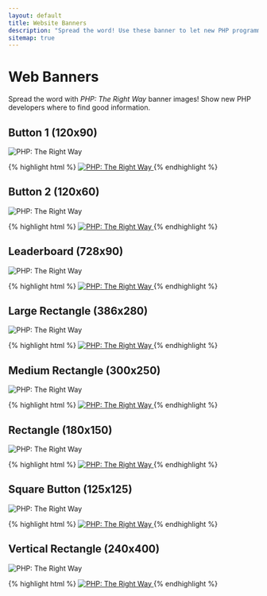 ```yaml
---
layout: default
title: Website Banners
description: "Spread the word! Use these banner to let new PHP programmers know about PHP: The Right Way"
sitemap: true
---
```


# Web Banners

Spread the word with _PHP: The Right Way_ banner images! Show new PHP developers where to find good information.

## Button 1 (120x90)

<p><img src="/php-the-right-way/images/banners/btn1-120x90.png" alt="PHP: The Right Way"/></p>

{% highlight html %}
<a href="http://www.phptherightway.com">
    <img src="http://www.phptherightway.com/images/banners/btn1-120x90.png" alt="PHP: The Right Way"/>
</a>
{% endhighlight %}

## Button 2 (120x60)

<p><img src="/php-the-right-way/images/banners/btn2-120x60.png" alt="PHP: The Right Way"/></p>

{% highlight html %}
<a href="http://www.phptherightway.com">
    <img src="http://www.phptherightway.com/images/banners/btn2-120x60.png" alt="PHP: The Right Way"/>
</a>
{% endhighlight %}

## Leaderboard (728x90)

<p><img src="/php-the-right-way/images/banners/leaderboard-728x90.png" alt="PHP: The Right Way"/></p>

{% highlight html %}
<a href="http://www.phptherightway.com">
    <img src="http://www.phptherightway.com/images/banners/leaderboard-728x90.png" alt="PHP: The Right Way"/>
</a>
{% endhighlight %}

## Large Rectangle (386x280)

<p><img src="/php-the-right-way/images/banners/lg-rect-386x280.png" alt="PHP: The Right Way"/></p>

{% highlight html %}
<a href="http://www.phptherightway.com">
    <img src="http://www.phptherightway.com/images/banners/lg-rect-386x280.png" alt="PHP: The Right Way"/>
</a>
{% endhighlight %}

## Medium Rectangle (300x250)

<p><img src="/php-the-right-way/images/banners/med-rect-300x250.png" alt="PHP: The Right Way"/></p>

{% highlight html %}
<a href="http://www.phptherightway.com">
    <img src="http://www.phptherightway.com/images/banners/med-rect-300x250.png" alt="PHP: The Right Way"/>
</a>
{% endhighlight %}

## Rectangle (180x150)

<p><img src="/php-the-right-way/images/banners/rect-180x150.png" alt="PHP: The Right Way"/></p>

{% highlight html %}
<a href="http://www.phptherightway.com">
    <img src="http://www.phptherightway.com/images/banners/rect-180x150.png" alt="PHP: The Right Way"/>
</a>
{% endhighlight %}

## Square Button (125x125)

<p><img src="/php-the-right-way/images/banners/sq-btn-125x125.png" alt="PHP: The Right Way"/></p>

{% highlight html %}
<a href="http://www.phptherightway.com">
    <img src="http://www.phptherightway.com/images/banners/sq-btn-125x125.png" alt="PHP: The Right Way"/>
</a>
{% endhighlight %}

## Vertical Rectangle (240x400)

<p><img src="/php-the-right-way/images/banners/vert-rect-240x400.png" alt="PHP: The Right Way"/></p>

{% highlight html %}
<a href="http://www.phptherightway.com">
    <img src="http://www.phptherightway.com/images/banners/vert-rect-240x400.png" alt="PHP: The Right Way"/>
</a>
{% endhighlight %}

